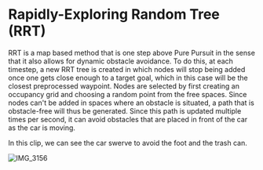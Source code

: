 # Rapidly-Exploring Random Tree (RRT)

RRT is a map based method that is one step above Pure Pursuit in the sense that it also allows for dynamic obstacle avoidance. To do this, at each timestep, a new RRT tree is created in which nodes will stop being added once one gets close enough to a target goal, which in this case will be the closest preprocessed waypoint. Nodes are selected by first creating an occupancy grid and choosing a random point from the free spaces. Since nodes can't be added in spaces where an obstacle is situated, a path that is obstacle-free will thus be generated. Since this path is updated multiple times per second, it can avoid obstacles that are placed in front of the car as the car is moving. 

In this clip, we can see the car swerve to avoid the foot and the trash can. 



![IMG_3156](https://github.com/Jixi123/F1tenth_Autonomous_Racecar/assets/86895390/75427276-b8d0-4592-9a44-ec571b91b151)
